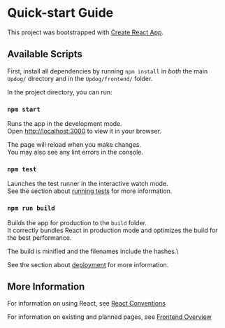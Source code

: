# Quick-start Guide 

This project was bootstrapped with [Create React App](https://github.com/facebook/create-react-app).

## Available Scripts

First, install all dependencies by running `npm install` in *both* the main `Updog/` directory and in the `Updog/frontend/` folder.

In the project directory, you can run:

### `npm start`

Runs the app in the development mode.\
Open [http://localhost:3000](http://localhost:3000) to view it in your browser.

The page will reload when you make changes.\
You may also see any lint errors in the console.

### `npm test`

Launches the test runner in the interactive watch mode.\
See the section about [running tests](https://facebook.github.io/create-react-app/docs/running-tests) for more information.

### `npm run build`

Builds the app for production to the `build` folder.\
It correctly bundles React in production mode and optimizes the build for the best performance.

The build is minified and the filenames include the hashes.\

See the section about [deployment](https://facebook.github.io/create-react-app/docs/deployment) for more information.


## More Information
For information on using React, see [React Conventions](https://github.com/SE701Team2/Updog/wiki/React-Conventions)

For information on existing and planned pages, see [Frontend Overview](https://github.com/SE701Team2/Updog/wiki/Frontend-Overview)
